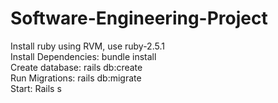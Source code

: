# Software-Engineering-Project

Install ruby using RVM, use ruby-2.5.1 <br />
Install Dependencies: bundle install <br />
Create database: rails db:create <br />
Run Migrations: rails db:migrate <br />
Start: Rails s <br />
